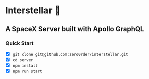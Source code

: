 # Interstellar 🚀

## A SpaceX Server built with Apollo GraphQL

### Quick Start

- [x] `git clone git@github.com:zero0rder/interstellar.git`
- [x] `cd server`
- [x] `npm install`
- [x] `npm run start`
